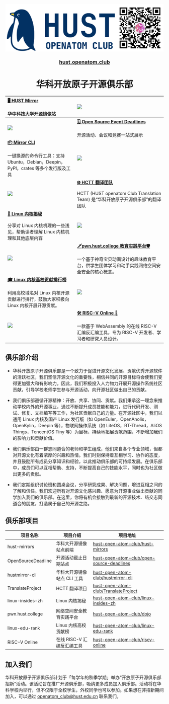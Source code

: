 <div style="display: flex;">
  <img src="https://github.com/hust-open-atom-club/.github/blob/main/profile/assets/header.png"  style="max-width: 70%; height: auto;">
  <img src="https://github.com/hust-open-atom-club/logos/blob/main/logos_office_account/qrcode.jpg" style="max-width: 30%; height: auto;">
</div>

<div align="center">

<h3><a href="https://hust.openatom.club">hust.openatom.club</a></h3>

<h1>华科开放原子开源俱乐部</h1>

</div>

|[**🖥️ HUST Mirror**][hustmirror] <br><br> 华中科技大学开源镜像站 | ![][hustmirrors-cover]|
| :------------------------------------------------------------------------------------------------------------------------------------------------------------------------------------------------------------------------------------------------------------------------------------- | :------------------------------------------- |
|![][oseddl-cover]|[**🗓️ Open Source Event Deadlines**][oseddl] <br><br> 开源活动、会议和竞赛一站式展示|
|[**📦 Mirror CLI**][mirrorcli] <br><br> 一键换源的命令行工具：支持 Ubuntu，Debian，Deepin，PyPI，crates 等多个发行版及工具|![][mirrorcli-cover]|
|![][hctt-cover]|[**🌐 HCTT 翻译团队**][hctt] <br><br> HCTT (HUST openatom Club Translation Team) 是“华科开放原子开源俱乐部”的翻译团队 |
|[**📖 Linux 内核揭秘**][linux-inside] <br><br> 分享对 Linux 内核机理的一些浅见，帮助读者理解 Linux 内核机理和其他底层内容|![][linux-inside-cover]|
| ![][dojo-cover]|[**🗡️pwn.hust.college 教育实践平台🛡️**][pwn.hust.college] <br><br> 一个基于神奇宝贝动画设计的趣味教育平台，供学生团体学习和动手实践网络空间安全安全的核心概念。 |
|[**🎓 Linux 内核高校贡献排行榜**][linux-edu-rank] <br><br> 利用高校域名对 Linux 内核开源贡献进行排行，鼓励大家积极向 Linux 内核开展开源贡献。|![][linux-edu-rank-cover]|
| ![][riscv-online-cover]|[**🛠️ RISC-V Online 🚀**][riscv-online] <br><br> 一款基于 WebAssembly 的在线 RISC-V 汇编反汇编工具，专为 RISC-V 开发者、学习者和研究人员设计。|


## 俱乐部介绍

- 华科开放原子开源俱乐部是一个致力于促进开源文化发展、贡献优秀开源软件的活跃社区，我们坚信开源文化的重要性，相信共同的开源目标将会使我们变得更加强大和有影响力。因此，我们积极投入人力物力开展开源操作系统社区贡献，引导学校老师学生参与开源活动，向开源社区做出自己的贡献。

- 我们俱乐部遵循开源精神：开放、共享、协同、贡献。我们秉承这一理念来推动学校内外的开源事业，通过不断提升成员技能和能力，进行代码开发、测试、修复、文档编写等工作，为社区贡献自己的力量。在开源社区中，我们以通用 Linux 内核及国产 Linux 发行版（如 OpenEuler，OpenAnolis，OpenKylin，Deepin 等），物联网操作系统（如 LiteOS，RT-Thread，AliOS Things，TencentOS Tiny 等）为目标，持续地拓展贡献范围，不断增加我们的影响力和贡献价值。

- 我们俱乐部由一群志同道合的老师和学生组成，他们来自各个专业领域，但都对开源文化有着浓厚的兴趣和热情。我们时刻保持着互相学习、协作的态度，并且鼓励所有成员分享知识和经验，以此推动俱乐部的可持续发展。在俱乐部中，成员们可以互相帮助、支持，不断提高自己的技能水平，同时也为社区做出更多的贡献。

- 我们定期组织讨论班和圆桌会议，分享研究成果、解决问题，增进互相之间的了解和信任。我们欢迎所有对开源文化感兴趣、愿意为开源事业做出贡献的同学加入我们的俱乐部。在这里，你将有机会接触到最新的开源技术、结交志同道合的朋友，打造属于自己的开源之路。

## 俱乐部项目

|项目名称|项目介绍|项目地址|
|---|---|---|
|hust-mirrors|华科大开源镜像站点前端|[hust-open-atom-club/hust-mirrors](https://github.com/hust-open-atom-club/hust-mirrors)|
|OpenSourceDeadline|开源活动截止日期站点|[hust-open-atom-club/open-source-deadlines](https://github.com/hust-open-atom-club/open-source-deadlines)|
|hustmirror-cli|华科大开源镜像站点 CLI 工具|[hust-open-atom-club/hustmirror-cli](https://github.com/hust-open-atom-club/hustmirror-cli)|
|TranslateProject|HCTT 翻译项目|[hust-open-atom-club/TranslateProject](https://github.com/hust-open-atom-club/TranslateProject)|
|linux-insides-zh|Linux 内核揭秘|[hust-open-atom-club/linux-insides-zh](https://github.com/hust-open-atom-club/linux-insides-zh)|
|pwn.hust.college|网络空间安全教育实践平台|[hust-open-atom-club/dojo](https://github.com/hust-open-atom-club/dojo)|
|linux-edu-rank|Linux 内核高校贡献榜|[hust-open-atom-club/linux-edu-rank](https://github.com/hust-open-atom-club/linux-edu-rank)|
|RISC-V Online|在线 RISC-V 汇编反汇编工具|[hust-open-atom-club/riscv-online](https://github.com/hust-open-atom-club/riscv-online)
<!--
|HUST-OS-BOT|Hust OS Contribution 邮件任务机器人|[hust-open-atom-club/hust-os-bot](https://gitee.com/hust-open-atom-club/hust-os-bot)|
|KTestBot|内核补丁邮件测试机器人|[hust-open-atom-club/KTestRobot](https://gitee.com/hust-open-atom-club/KTestRobot)|
|larkapp|内核邮件飞书通知机器人|[hust-open-atom-club/larkapp](https://gitee.com/hust-open-atom-club/larkapp)|
-->

## 加入我们

华科开放原子开源俱乐部计划于「每学年的秋季学期」举办“开放原子开源俱乐部招新”活动。该活动旨在推广开源俱乐部，吸纳更多成员加入俱乐部。活动将在华科学校内举行，但不仅限于全校学生，外校同学也可以参加。如果想在非招新期间加入，可以通过 <openatom_club@hust.edu.cn> 联系我们。

<!-- LINK GROUP -->

[hustmirror]: https://mirrors.hust.edu.cn
[mirrorcli]: https://mirrors.hust.edu.cn
[hctt]: https://hctt.hust.openatom.club
[linux-inside]: https://docs.hust.openatom.club/linux-insides-zh
[pwn.hust.college]: https://pwn.cse.hust.edu.cn
[linux-edu-rank]: https://edurank.hust.openatom.club
[oseddl]: https://oseddl.openatom.club
[riscv-online]: https://rvdis.openatom.club/

[hustmirrors-cover]: https://github.com/hust-open-atom-club/.github/blob/main/profile/assets/mirrors-cover.png
[mirrorcli-cover]: https://github.com/hust-open-atom-club/.github/blob/main/profile/assets/mirrorcli-cover.png
[hctt-cover]: https://github.com/hust-open-atom-club/.github/blob/main/profile/assets/hctt-cover.png
[linux-inside-cover]: https://github.com/hust-open-atom-club/.github/blob/main/profile/assets/linux-inside-cover.png
[dojo-cover]: https://github.com/hust-open-atom-club/.github/blob/main/profile/assets/dojo-cover.png
[linux-edu-rank-cover]: https://github.com/hust-open-atom-club/.github/blob/main/profile/assets/linux-edu-rank-cover.png
[oseddl-cover]: https://github.com/hust-open-atom-club/.github/blob/main/profile/assets/oseddl-cover.png
[riscv-online-cover]: https://github.com/hust-open-atom-club/.github/blob/main/profile/assets/riscv-online-cover.png
